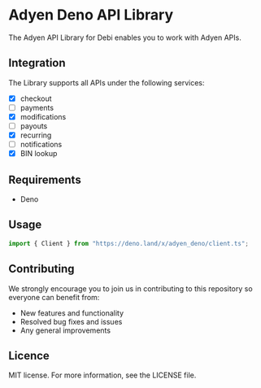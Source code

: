 # Adyen Deno API Library
The Adyen API Library for Debi enables you to work with Adyen APIs.

## Integration
The Library supports all APIs under the following services:

* [x] checkout
* [ ] payments
* [x] modifications
* [ ] payouts
* [x] recurring
* [ ] notifications
* [x] BIN lookup

## Requirements

* Deno

## Usage

```ts
import { Client } from "https://deno.land/x/adyen_deno/client.ts";
```
## Contributing
We strongly encourage you to join us in contributing to this repository so everyone can benefit from:
* New features and functionality
* Resolved bug fixes and issues
* Any general improvements

## Licence

MIT license. For more information, see the LICENSE file.
